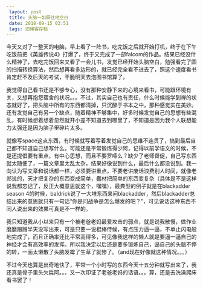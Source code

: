 ```yaml
---
 layout: post
 title: 头脑一如既往地空白
 date: 2018-09-15 03:51
 tags: 旧博客存档
---
```

今天又对了一整天的电脑，早上看了一阵书，吃完饭之后就开始打机，终于在下午吃饭前把《英雄传说4》打爆了，终于又完成了一部falcom的作品。结果已经没什么精神了，去吃完饭回来又看了一会儿书，发觉已经开始头脑空白，勉强看完了圆的扫描转换算法，然后想再看多边形的，就已经完全看不进去了，照这个速度看书肯定赶不及后天的考试，干脆明天去泡图书馆算了。



我觉得自己看书还是不够专心，没有那种安静下来的心境来看书，可能跟环境有关，又想再抱怨宿舍的状况。。。不过，其实自己也有责任，什么时候能学到禅的状态就好了，把头脑中所有的东西都清掉，只沉醉于书本之中，那种感觉实在美妙。还有发觉自己有另一个缺点，随着精神不够集中，好多时候发觉自己的思想有些混乱，有时候想着想着忽然就开小差不知道去到哪里了，不知道是因为我个人联想能力太强还是因为脑子里碎片太多。



就像写space这点东西，有时候就写着写着发觉自己的思维不连贯了，搞到最后自己都不知道自己想写什么。可能还是平常锻炼得少阿，记得以前学语文的时候，不是还提倡要有重点，有中心思想，而且不要罗嗦么？缺少了老师督促，自己写东西就太随便了，一篇文章里太乱太杂，结果好像说到什么，最后什么都没说到。我一向认为写文章和说话都一样，必须要讲重点，不要老讲废话浪费别人时间，就像老郑说的，天才把复杂的东西变成简单，蠢材把简单的东西变复杂（具体是不是这样说我都忘记了，反正大概意思就这个，嘿嘿），最典型的例子就是在blackadder
season
4的时候，baldrick说了一大堆东西来问blackadder，然后blackadder总结出来的意思就只有一句话“你是问战争是怎么爆发的吧？”，可见说话这种东西不同人说出来的效果可真是不一样的。



我只知道我从小以来只有一个被老爸老妈最爱攻击的弱点，就是说我散慢，做作业磨磨蹭蹭半天没写出来，可是只要一说棍棒侍候，有点压力逼一逼，不单止闪电般地完成了，而且正确率还比平常高得多，可见像我这样的懒人就是要逼一逼自己的神经才会有高效率的发挥。所以我决定以后还是要多锻炼自己，逼自己的头脑不停的转，一面太懒散了头脑发霉了生草了就惨了。（and现在好像就这种情况。。。）



不过今天也算是出奇地快了，平常一个小时写的东西今天十五分钟就写出来了，我还真是骨子里头欠扁阿。。。又一次印证了老爸老妈的话语。。。算，还是去洗澡爬床看书罢了！

